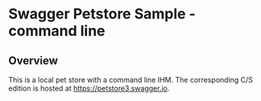 # Swagger Petstore Sample - command line

## Overview
This is a local pet store with a command line IHM.
The corresponding C/S edition is hosted at https://petstore3.swagger.io.

